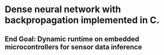 # Dense neural network with backpropagation implemented in C. 

## End Goal: Dynamic runtime on embedded microcontrollers for sensor data inference
